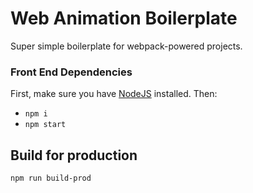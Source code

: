 # Web Animation Boilerplate

Super simple boilerplate for webpack-powered projects.

### Front End Dependencies

First, make sure you have [NodeJS](http://nodejs.org) installed. Then:

* `npm i`
* `npm start`

## Build for production

`npm run build-prod`
